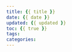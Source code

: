 ```yaml
---
title: {{ title }}
date: {{ date }}
updated: {{ updated }}
toc: {{ true }}
tags:
categories:
---
```

<!--more-->